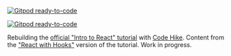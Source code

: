 [![Gitpod ready-to-code](https://img.shields.io/badge/Gitpod-ready--to--code-blue?logo=gitpod)](https://gitpod.io/#https://github.com/code-hike/react-tutorial-demo)

[![Gitpod ready-to-code](https://img.shields.io/badge/Gitpod-ready--to--code-blue?logo=gitpod)](https://gitpod.io/#https://github.com/code-hike/react-tutorial-demo)

Rebuilding the [official "Intro to React" tutorial](https://reactjs.org/tutorial/tutorial.html) with [Code Hike](https://codehike.org). Content from the ["React with Hooks"](https://reactwithhooks.netlify.app/) version of the tutorial. Work in progress.
